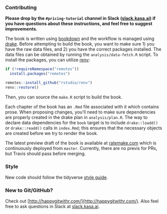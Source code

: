 ### Contributing

**Please drop by the `#pricing-tutorial` channel in Slack ([slack.kasa.ai](https://slack.kasa.ai)) if you have questions about these instructions, and feel free to suggest improvements.**

The book is written using [bookdown](https://bookdown.org/) and the workflow is managed using [drake](https://docs.ropensci.org/drake/). Before attempting to build the book, you want to make sure 1) you have the raw data files, and 2) you have the correct packages installed. The data files can be obtained by running the `analysis/data-fetch.R` script. To install the packages, you can utilize [renv](https://rstudio.github.io/renv/):

```r
if (!requireNamespace("remotes"))
  install.packages("remotes")

remotes::install_github("rstudio/renv")
renv::restore()
```

Then, you can source the `make.R` script to build the book.

Each chapter of the book has an `.Rmd` file associated with it which contains prose. When proposing changes, you'll need to make sure dependencies are properly created in the drake plan in `analysis/plan.R`. The way to declare data dependencies for the `book` target is to include `drake::loadd()` or `drake::readd()` calls in `index.Rmd`; this ensures that the necessary objects are created before we try to render the book.

The latest preview draft of the book is available at [ratemake.com](https://ratemake.com) which is continuously deployed from `master`. Currently, there are no previs for PRs, but Travis should pass before merging.

### Style

New code should follow the tidyverse [style guide](http://style.tidyverse.org).

### New to Git/GitHub?

Check out [http://happygitwithr.com/](http://happygitwithr.com/). Also feel free to ask questions in Slack at [slack.kasa.ai](https://slack.kasa.ai).